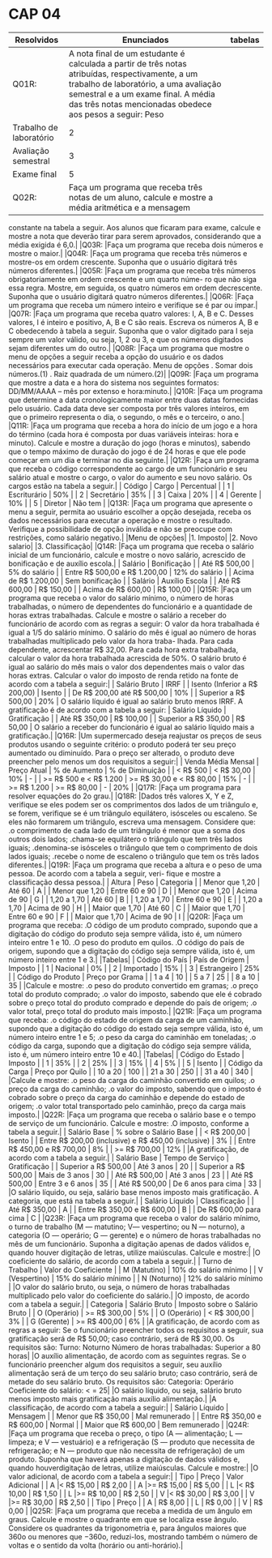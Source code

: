# CAP 04
| Resolvidos | Enunciados|tabelas|
|------------|-----------|-------|
|Q01R: |A nota final de um estudante é calculada a partir de três notas atribuídas, respectivamente, a um trabalho de laboratório, a uma avaliação semestral e a um exame final. A média das três notas mencionadas obedece aos pesos a seguir: Peso|
| Trabalho de laboratório | 2    |
| Avaliação semestral     | 3    |
| Exame final            | 5    ||
|Q02R: |Faça um programa que receba três notas de um aluno, calcule e mostre a média aritmética e a mensagem
constante na tabela a seguir. Aos alunos que ficaram para exame, calcule e mostre a nota que deverão
tirar para serem aprovados, considerando que a média exigida é 6,0.|
|Q03R: |Faça um programa que receba dois números e mostre o maior.|
|Q04R: |Faça um programa que receba três números e mostre-os em ordem crescente. Suponha que o usuário digitará três números diferentes.|
|Q05R: |Faça um programa que receba três números obrigatoriamente em ordem crescente e um quarto núme-
ro que não siga essa regra. Mostre, em seguida, os quatro números em ordem decrescente. Suponha que o usuário digitará quatro números diferentes.|
|Q06R: |Faça um programa que receba um número inteiro e verifique se é par ou ímpar.|
|Q07R: |Faça um programa que receba quatro valores: I, A, B e C. Desses valores, I é inteiro e positivo, A, B e C são reais. Escreva os números A, B e C obedecendo à tabela a seguir. Suponha que o valor digitado para I seja sempre um valor válido, ou seja, 1, 2 ou 3, e que os números digitados sejam diferentes um do outro.|
|Q08R: |Faça um programa que mostre o menu de opções a seguir receba a opção do usuário e os dados necessários para executar cada operação.
Menu de opções
. Somar dois números.(1)
. Raiz quadrada de um número.(2)|
|Q09R: |Faça um programa que mostre a data e a hora do sistema nos seguintes formatos: DD/MM/AAAA – mês por extenso e hora:minuto.|
|Q10R: |Faça um programa que determine a data cronologicamente maior entre duas datas fornecidas pelo usuário. Cada data deve ser composta por três valores inteiros, em que o primeiro representa o dia, o segundo, o mês e o terceiro, o ano.|
|Q11R: |Faça um programa que receba a hora do início de um jogo e a hora do término (cada hora é composta por duas variáveis inteiras: hora e minuto). Calcule e mostre a duração do jogo (horas e minutos), sabendo que o tempo máximo de duração do jogo é de 24 horas e que ele pode começar em um dia e terminar no dia seguinte.|
|Q12R: |Faça um programa que receba o código correspondente ao cargo de um funcionário e seu salário atual
e mostre o cargo, o valor do aumento e seu novo salário. Os cargos estão na tabela a seguir.|
| Código | Cargo         | Percentual |
| 1      | Escriturário  | 50%        |
| 2      | Secretário    | 35%        |
| 3      | Caixa         | 20%        |
| 4      | Gerente       | 10%        |
| 5      | Diretor       | Não tem    |
|Q13R: |Faça um programa que apresente o menu a seguir, permita ao usuário escolher a opção desejada, receba os dados necessários para executar a operação e mostre o resultado. Verifique a possibilidade de opção inválida e não se preocupe com restrições, como salário negativo.|
|Menu de opções|
|1. Imposto|
|2. Novo salario|
|3. Classificação|
|Q14R: |Faça um programa que receba o salário inicial de um funcionário, calcule e mostre o novo salário, acrescido de bonificação e de auxílio escola.|
| Salário         | Bonificação   |
| Até R$ 500,00    | 5% do salário |
| Entre R$ 500,00 e R$ 1.200,00 | 12% do salário |
| Acima de R$ 1.200,00 | Sem bonificação |
| Salário          | Auxílio Escola   |
| Até R$ 600,00     | R$ 150,00        |
| Acima de R$ 600,00 | R$ 100,00        |
|Q15R: |Faça um programa que receba o valor do salário mínimo, o número de horas trabalhadas, o número de dependentes do funcionário e a quantidade de horas extras trabalhadas. Calcule e mostre o salário a receber do funcionário de acordo com as regras a seguir:
O valor da hora trabalhada é igual a 1/5 do salário mínimo.
O salário do mês é igual ao número de horas trabalhadas multiplicado pelo valor da hora traba-
lhada. 
Para cada dependente, acrescentar R$ 32,00.
Para cada hora extra trabalhada, calcular o valor da hora trabalhada acrescida de 50%. O salário bruto é igual ao salário do mês mais o valor dos dependentes mais o valor das horas
extras.
Calcular o valor do imposto de renda retido na fonte de acordo com a tabela a seguir:|
| Salário Bruto                | IRRF     |
| Isento (Inferior a R$ 200,00) | Isento       |
| De R$ 200,00 até R$ 500,00    | 10%          |
| Superior a R$ 500,00          | 20%          |
O salário líquido é igual ao salário bruto menos IRRF.
A gratificação é de acordo com a tabela a seguir:
| Salário Líquido          | Gratificação   |
| Até R$ 350,00            | R$ 100,00      |
| Superior a R$ 350,00     | R$ 50,00       |
O salário a receber do funcionário é igual ao salário líquido mais a gratificação.|
|Q16R: |Um supermercado deseja reajustar os preços de seus produtos usando o seguinte critério: o produto poderá ter seu preço aumentado ou diminuído. Para o preço ser alterado, o produto deve preencher pelo menos um dos requisitos a seguir:|
| Venda Média Mensal | Preço Atual | % de Aumento | % de Diminuição |
| < R$ 500           | < R$ 30,00  | 10%          | -               |
| >= R$ 500 e < R$ 1.200 | >= R$ 30,00 e < R$ 80,00  | 15%          | -               |
| >= R$ 1.200        | >= R$ 80,00  | -            | 20%             |
|Q17R: |Faça um programa para resolver equações do 2o grau.|
|Q18R: |Dados três valores X, Y e Z, verifique se eles podem ser os comprimentos dos lados de um triângulo
e, se forem, verifique se é um triângulo equilátero, isósceles ou escaleno. Se eles não formarem um
triângulo, escreva uma mensagem. Considere que:
.o comprimento de cada lado de um triângulo é menor que a soma dos outros dois lados;
.chama-se equilátero o triângulo que tem três lados iguais;
.denomina-se isósceles o triângulo que tem o comprimento de dois lados iguais;
.recebe o nome de escaleno o triângulo que tem os três lados diferentes.|
|Q19R: |Faça um programa que receba a altura e o peso de uma pessoa. De acordo com a tabela a seguir, veri-
fique e mostre a classificação dessa pessoa.|
| Altura         | Peso            | Categoria   |
| Menor que 1,20 | Até 60          | A           |
| Menor que 1,20 | Entre 60 e 90   | D           |
| Menor que 1,20 | Acima de 90     | G           |
| 1,20 a 1,70    | Até 60          | B           |
| 1,20 a 1,70    | Entre 60 e 90   | E           |
| 1,20 a 1,70    | Acima de 90     | H           |
| Maior que 1,70 | Até 60          | C           |
| Maior que 1,70 | Entre 60 e 90   | F           |
| Maior que 1,70 | Acima de 90     | I           |
|Q20R: |Faça um programa que receba:
.O código de um produto comprado, supondo que a digitação do código do produto seja sempre válida, isto é, um número inteiro entre 1 e 10.
.O peso do produto em quilos.
.O código do país de origem, supondo que a digitação do código seja sempre válida, isto é, um número inteiro entre 1 e 3.|
|Tabelas|
| Código do País | País de Origem | Imposto |
| 1              | Nacional       | 0%      |
| 2              | Importado      | 15%     |
| 3              | Estrangeiro    | 25%     |
| Código do Produto | Preço por Grama |
| 1 a 4             | 10             |
| 5 a 7             | 25             |
| 8 a 10            | 35             |
|Calcule e mostre:
.o peso do produto convertido em gramas;
.o preço total do produto comprado;
.o valor do imposto, sabendo que ele é cobrado sobre o preço total do produto comprado e depende
do país de origem;
.o valor total, preço total do produto mais imposto.|
|Q21R: |Faça um programa que receba:
.o código do estado de origem da carga de um caminhão, supondo que a digitação do código do
estado seja sempre válida, isto é, um número inteiro entre 1 e 5;
.o peso da carga do caminhão em toneladas;
.o código da carga, supondo que a digitação do código seja sempre válida, isto é, um número inteiro
entre 10 e 40.|
|Tabelas|
| Código do Estado | Imposto |
| 1                | 35%     |
| 2                | 25%     |
| 3                | 15%     |
| 4                | 5%      |
| 5                | Isento  |
| Código da Carga | Preço por Quilo |
| 10 a 20         | 100            |
| 21 a 30         | 250            |
| 31 a 40         | 340            |
|Calcule e mostre:
.o peso da carga do caminhão convertido em quilos;
.o preço da carga do caminhão;
.o valor do imposto, sabendo que o imposto é cobrado sobre o preço da carga do caminhão e depende do estado de origem;
.o valor total transportado pelo caminhão, preço da carga mais imposto.|
|Q22R: |Faça um programa que receba o salário base e o tempo de serviço de um funcionário. Calcule e mostre:
.O imposto, conforme a tabela a seguir.|
| Salário Base                                       | % sobre o Salário Base |
| < R$ 200,00                                      | Isento                |
| Entre R$ 200,00 (inclusive) e R$ 450,00 (inclusive) | 3%                    |
| Entre R$ 450,00 e R$ 700,00                        | 8%                    |
| >= R$ 700,00                                     | 12%                   |
|A gratificação, de acordo com a tabela a seguir.|
| Salário Base         | Tempo de Serviço | Gratificação |
| Superior a R$ 500,00 | Até 3 anos       | 20           |
| Superior a R$ 500,00 | Mais de 3 anos   | 30           |
| Até R$ 500,00        | Até 3 anos       | 23           |
| Até R$ 500,00        | Entre 3 e 6 anos | 35           |
| Até R$ 500,00        | De 6 anos para cima | 33      |
|O salário líquido, ou seja, salário base menos imposto mais gratificação.
A categoria, que está na tabela a seguir.|
| Salário Líquido         | Classificação |
| Até R$ 350,00           | A             |
| Entre R$ 350,00 e R$ 600,00 | B       |
| De R$ 600,00 para cima  | C             |
|Q23R: |Faça um programa que receba o valor do salário mínimo, o turno de trabalho (M — matutino; V— vespertino; ou N — noturno), a categoria (O — operário; G — gerente) e o número de horas trabalhadas no mês de um funcionário. Suponha a digitação apenas de dados válidos e, quando houver digitação de letras, utilize maiúsculas. Calcule e mostre:|
|O coeficiente do salário, de acordo com a tabela a seguir.|
| Turno de Trabalho | Valor do Coeficiente |
| M (Matutino)      | 10% do salário mínimo |
| V (Vespertino)   | 15% do salário mínimo |
| N (Noturno)       | 12% do salário mínimo |
|O valor do salário bruto, ou seja, o número de horas trabalhadas multiplicado pelo valor do coeficiente do salário.|
|O imposto, de acordo com a tabela a seguir.|
| Categoria | Salário Bruto | Imposto sobre o Salário Bruto |
| O (Operário) | >= R$ 300,00  | 5%                           |
| O (Operário) | < R$ 300,00   | 3%                           |
| G (Gerente)  | >= R$ 400,00  | 6%                           |
|A gratificação, de acordo com as regras a seguir:
Se o funcionário preencher todos os requisitos a seguir, sua gratificação será de
R$ 50,00; caso contrário, será de R$ 30,00. Os requisitos são:
Turno: Noturno
Número de horas trabalhadas: Superior a 80 horas|
|O auxílio alimentação, de acordo com as seguintes regras.
Se o funcionário preencher algum dos requisitos a seguir, seu auxílio alimentação será de um terço do seu salário bruto; caso contrário, será de metade do seu salário bruto. Os requisitos são:
Categoria: Operário
Coeficiente do salário: < = 25|
|O salário líquido, ou seja, salário bruto menos imposto mais gratificação mais auxílio alimentação.|
|A classificação, de acordo com a tabela a seguir:|
| Salário Líquido | Mensagem          |
| Menor que R$ 350,00 | Mal remunerado   |
| Entre R$ 350,00 e R$ 600,00 | Normal     |
| Maior que R$ 600,00 | Bem remunerado  |
|Q24R: |Faça um programa que receba o preço, o tipo (A — alimentação; L — limpeza; e V — vestuário) e a refrigeração (S — produto que necessita de refrigeração; e N — produto que não necessita de refrigeração) de um produto. Suponha que haverá apenas a digitação de dados válidos e, quando houverdigitação de letras, utilize maiúsculas. Calcule e mostre:|
|O valor adicional, de acordo com a tabela a seguir:|
| Tipo | Preço   | Valor Adicional |
| A |< R$ 15,00 | R$ 2,00  |
| A |>= R$ 15,00 | R$ 5,00  |
| L |< R$ 10,00 | R$ 1,50  |
| L |>= R$ 10,00 | R$ 2,50  |
| V |< R$ 30,00 | R$ 3,00  |
| V |>= R$ 30,00 | R$ 2,50  |
| Tipo | Preço   |
| A    | R$ 8,00 |
| L    | R$ 0,00 |
| V    | R$ 0,00 |
|Q25R: |Faça um programa que receba a medida de um ângulo em graus. Calcule e mostre o quadrante em que
se localiza esse ângulo. Considere os quadrantes da trigonometria e, para ângulos maiores que 360o ou
menores que −360o, reduzi-los, mostrando também o número de voltas e o sentido da volta (horário
ou anti-horário).|
